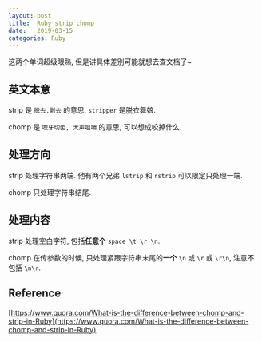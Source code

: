 ```yaml
---
layout: post
title:  Ruby strip chomp
date:   2019-03-15
categories: Ruby
---
```


这两个单词超级眼熟, 但是讲具体差别可能就想去查文档了~

## 英文本意

strip 是 `脱去,剥去` 的意思, `stripper` 是脱衣舞娘.

chomp 是 `咬牙切齿, 大声咀嚼` 的意思, 可以想成咬掉什么.

## 处理方向

strip 处理字符串两端. 他有两个兄弟 `lstrip` 和 `rstrip` 可以限定只处理一端.

chomp 只处理字符串结尾.

## 处理内容

strip 处理空白字符, 包括**任意个** `space \t \r \n`.

chomp 在传参数的时候, 只处理紧跟字符串末尾的**一个** `\n` 或 `\r` 或 `\r\n`, 注意不包括 `\n\r`.

## Reference

[https://www.quora.com/What-is-the-difference-between-chomp-and-strip-in-Ruby](https://www.quora.com/What-is-the-difference-between-chomp-and-strip-in-Ruby)